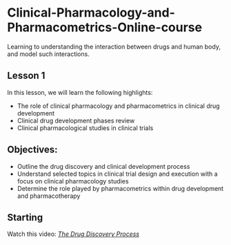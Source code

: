 # Clinical-Pharmacology-and-Pharmacometrics-Online-course
Learning to understanding the interaction between drugs and human body, and model such interactions.

## Lesson 1

In this lesson, we will learn the following highlights:
- The role of clinical pharmacology and pharmacometrics in clinical drug development
- Clinical drug development phases review
- Clinical pharmacological studies in clinical trials

## Objectives:
- Outline the drug discovery and clinical development process
- Understand selected topics in clinical trial design and execution with a focus on clinical pharmacology studies
- Determine the role played by pharmacometrics within drug development and pharmacotherapy

## Starting
Watch this video: [*The Drug Discovery Process*](https://www.youtube.com/watch?v=DhxD6sVQEYc)
